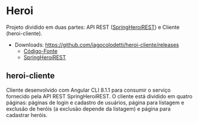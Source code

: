 # Heroi

Projeto dividido em duas partes: API REST ([SpringHeroiREST](https://github.com/iagocolodetti/SpringHeroiREST/tag/v2.0 "https://github.com/iagocolodetti/SpringHeroiREST/tag/v2.0")) e Cliente (heroi-cliente).

* Downloads: https://github.com/iagocolodetti/heroi-cliente/releases
   * [Código-Fonte](https://github.com/iagocolodetti/heroi-cliente/archive/v2.0.zip "v2.0.zip")
   * [SpringHeroiREST](https://github.com/iagocolodetti/SpringHeroiREST/releases/tag/v2.0 "https://github.com/iagocolodetti/SpringHeroiREST/releases/tag/v2.0")


## heroi-cliente

Cliente desenvolvido com Angular CLI 8.1.1 para consumir o serviço fornecido pela API REST SpringHeroiREST.
O cliente está dividido em quatro páginas: páginas de login e cadastro de usuários, página para listagem e exclusão de heróis (a exclusão depende da listagem) e página para cadastrar heróis.
